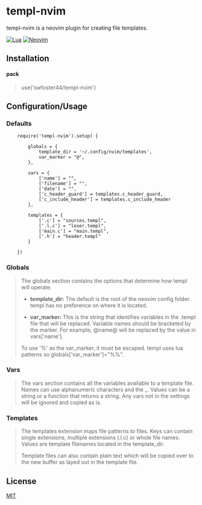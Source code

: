# templ-nvim

templ-nvim is a neovim plugin for creating file templates.


[![Lua](https://img.shields.io/badge/Lua-blue.svg?style=for-the-badge&logo=lua)](http://www.lua.org)
[![Neovim](https://img.shields.io/badge/Neovim%200.5+-green.svg?style=for-the-badge&logo=neovim)](https://neovim.io)

## Installation

#### pack
>use('swfoster44/templ-nvim')


## Configuration/Usage

### Defaults
```
    require('templ-nvim').setup( {

        globals = {
            template_dir = '~/.config/nvim/templates',
            var_marker = "@",
        },

        vars = {
            ['name'] = "",
            ['filename'] = "",
            ['date'] = "",
            ['c_header_guard'] = templates.c_header_guard,
            ['c_include_header'] = templates.c_include_header
        },

        templates = {
            ['.c'] = "sources.templ",
            ['.l.c'] = "lexer.templ",
            ['main.c'] = "main.templ",
            ['.h'] = "header.templ"
        }

    })
```

### Globals
>The globals section contains the options that determine how templ will operate.
>
>* **template_dir:** The default is the root of the neovim config folder. templ
>has no preference on where it is located.
>
>* **var_marker:** This is the string that identifies variables in the .templ 
>file that will be replaced. Variable names should be bracketed by the marker.
>For example, @name@ will be replaced by the value in vars['name'].
>
>To use '%' as the var_marker, it must be escaped. templ uses lua patterns so 
>globals['var_marker']="%%".

### Vars
>The vars section contains all the variables available to a template file. 
>Names can use alphanumeric characters and the _. Values can be a string or a 
>function that returns a string. Any vars not in the settings will be ignored
>and copied as is.


### Templates
>The templates extension maps file patterns to files. Keys can contain single 
>extensions, multiple extensions (.l.c) or whole file names. Values are 
>template filenames located in the template_dir.
>
>Template files can also contain plain text which will be copied over to the
>new buffer as layed out in the template file.


## License

[MIT](https://choosealicense.com/licenses/mit/)
